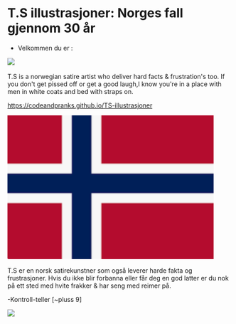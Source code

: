 # T.S illustrasjoner: Norges fall gjennom 30 år
 - Velkommen du er :

![](https://api.visitorbadge.io/api/VisitorHit?user=CodeAndPranks-TS-illustrasjoner&repo=github-visitors-badge&countColor=%237B1E7A)

T.S is a norwegian satire artist who
 deliver hard facts & frustration's too. If you don't get pissed off or get a good laugh,I know you're in a place with men in white coats and bed with straps on.
 
https://codeandpranks.github.io/TS-illustrasjoner

![Engelsk text](no.png)

T.S er en norsk satirekunstner som også leverer harde fakta og frustrasjoner.
Hvis du ikke blir forbanna eller får deg en god latter er du nok på ett sted med hvite frakker & har seng med reimer på.

-Kontroll-teller [~pluss 9]

![](https://komarev.com/ghpvc/?username=CodeAndPranks&abbreviated=true)

